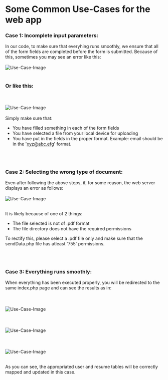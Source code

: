 # Some Common Use-Cases for the web app
### Case 1: Incomplete input parameters:

In our code, to make sure that everyhing runs smoothly, we ensure that all of the form fields are completed before the form is submitted. 
Because of this, sometimes you may see an error like this:
<br></br>
![Use-Case-Image](https://github.com/ineelshah/SRIJAS/blob/main/images/case1_1.JPG)
<br></br>
### Or like this:
<br></br>
![Use-Case-Image](https://github.com/ineelshah/SRIJAS/blob/main/images/case1_2.JPG)
<br></br>
Simply make sure that:
* You have filled something in each of the form fields 
* You have selected a file from your local device for uploading
* You have put in the fields in the proper format. Example: email should be in the 'xyz@abc.efg' format.

<br></br>
### Case 2: Selecting the wrong type of document:
Even after following the above steps, if, for some reason, the web server displays an error as follows:
<br></br>
  ![Use-Case-Image](https://github.com/ineelshah/SRIJAS/blob/main/images/case2_1.JPG)
<br></br>
    
It is likely because of one of 2 things:
  * The file selected is not of .pdf format
  * The file directory does not have the required permissions
  
To rectify this, please select a .pdf file only and make sure that the sendData.php file has atleast '755' permissions. 

<br></br>
### Case 3: Everything runs smoothly:
When everything has been executed properly, you will be redirected to the same index.php page and can see the results as in:
<br></br><br></br>
![Use-Case-Image](https://github.com/ineelshah/SRIJAS/blob/main/images/case3_1.JPG)
<br></br><br></br>
![Use-Case-Image](https://github.com/ineelshah/SRIJAS/blob/main/images/case3_2.JPG)
<br></br><br></br>
![Use-Case-Image](https://github.com/ineelshah/SRIJAS/blob/main/images/case3_3.JPG)
<br></br>
      
As you can see, the appropriated user and resume tables will be correctly mapped and updated in this case.
